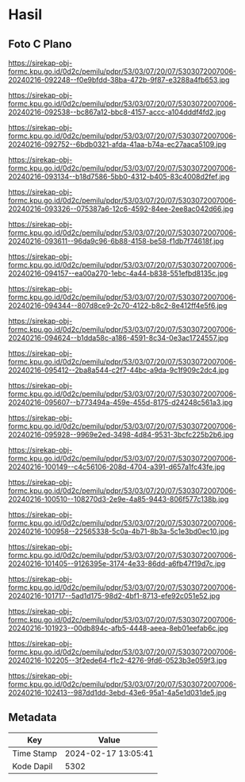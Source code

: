 # Hasil

## Foto C Plano

https://sirekap-obj-formc.kpu.go.id/0d2c/pemilu/pdpr/53/03/07/20/07/5303072007006-20240216-092248--f0e9bfdd-38ba-472b-9f87-e3288a4fb653.jpg

https://sirekap-obj-formc.kpu.go.id/0d2c/pemilu/pdpr/53/03/07/20/07/5303072007006-20240216-092538--bc867a12-bbc8-4157-accc-a104dddf4fd2.jpg

https://sirekap-obj-formc.kpu.go.id/0d2c/pemilu/pdpr/53/03/07/20/07/5303072007006-20240216-092752--6bdb0321-afda-41aa-b74a-ec27aaca5109.jpg

https://sirekap-obj-formc.kpu.go.id/0d2c/pemilu/pdpr/53/03/07/20/07/5303072007006-20240216-093134--b18d7586-5bb0-4312-b405-83c4008d2fef.jpg

https://sirekap-obj-formc.kpu.go.id/0d2c/pemilu/pdpr/53/03/07/20/07/5303072007006-20240216-093326--075387a6-12c6-4592-84ee-2ee8ac042d66.jpg

https://sirekap-obj-formc.kpu.go.id/0d2c/pemilu/pdpr/53/03/07/20/07/5303072007006-20240216-093611--96da9c96-6b88-4158-be58-f1db7f74618f.jpg

https://sirekap-obj-formc.kpu.go.id/0d2c/pemilu/pdpr/53/03/07/20/07/5303072007006-20240216-094157--ea00a270-1ebc-4a44-b838-551efbd8135c.jpg

https://sirekap-obj-formc.kpu.go.id/0d2c/pemilu/pdpr/53/03/07/20/07/5303072007006-20240216-094344--807d8ce9-2c70-4122-b8c2-8e412ff4e5f6.jpg

https://sirekap-obj-formc.kpu.go.id/0d2c/pemilu/pdpr/53/03/07/20/07/5303072007006-20240216-094624--b1dda58c-a186-4591-8c34-0e3ac1724557.jpg

https://sirekap-obj-formc.kpu.go.id/0d2c/pemilu/pdpr/53/03/07/20/07/5303072007006-20240216-095412--2ba8a544-c2f7-44bc-a9da-9c1f909c2dc4.jpg

https://sirekap-obj-formc.kpu.go.id/0d2c/pemilu/pdpr/53/03/07/20/07/5303072007006-20240216-095607--b773494a-459e-455d-8175-d24248c561a3.jpg

https://sirekap-obj-formc.kpu.go.id/0d2c/pemilu/pdpr/53/03/07/20/07/5303072007006-20240216-095928--9969e2ed-3498-4d84-9531-3bcfc225b2b6.jpg

https://sirekap-obj-formc.kpu.go.id/0d2c/pemilu/pdpr/53/03/07/20/07/5303072007006-20240216-100149--c4c56106-208d-4704-a391-d657a1fc43fe.jpg

https://sirekap-obj-formc.kpu.go.id/0d2c/pemilu/pdpr/53/03/07/20/07/5303072007006-20240216-100510--108270d3-2e9e-4a85-9443-806f577c138b.jpg

https://sirekap-obj-formc.kpu.go.id/0d2c/pemilu/pdpr/53/03/07/20/07/5303072007006-20240216-100958--22565338-5c0a-4b71-8b3a-5c1e3bd0ec10.jpg

https://sirekap-obj-formc.kpu.go.id/0d2c/pemilu/pdpr/53/03/07/20/07/5303072007006-20240216-101405--9126395e-3174-4e33-86dd-a6fb47f19d7c.jpg

https://sirekap-obj-formc.kpu.go.id/0d2c/pemilu/pdpr/53/03/07/20/07/5303072007006-20240216-101717--5ad1d175-98d2-4bf1-8713-efe92c051e52.jpg

https://sirekap-obj-formc.kpu.go.id/0d2c/pemilu/pdpr/53/03/07/20/07/5303072007006-20240216-101923--00db894c-afb5-4448-aeea-8eb01eefab6c.jpg

https://sirekap-obj-formc.kpu.go.id/0d2c/pemilu/pdpr/53/03/07/20/07/5303072007006-20240216-102205--3f2ede64-f1c2-4276-9fd6-0523b3e059f3.jpg

https://sirekap-obj-formc.kpu.go.id/0d2c/pemilu/pdpr/53/03/07/20/07/5303072007006-20240216-102413--987dd1dd-3ebd-43e6-95a1-4a5e1d031de5.jpg


## Metadata

| Key        | Value               |
| ---------- | ------------------- |
| Time Stamp | 2024-02-17 13:05:41 |
| Kode Dapil | 5302                |



